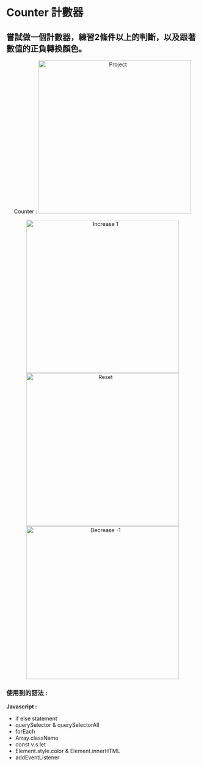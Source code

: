 # Counter 計數器
**嘗試做一個計數器，練習2條件以上的判斷，以及跟著數值的正負轉換顏色。**
---
<p align = "center">
 Counter :
 <img src="https://github.com/TYTforCoding/FrontEnd-Practice/blob/main/2_Counter/demo/1.png" alt="Project" height=400px>
</p>

<p display = flex align = "center">
 <img src="https://github.com/TYTforCoding/FrontEnd-Practice/blob/main/2_Counter/demo/2.png" alt="Increase 1" height=400px>
 <img src="https://github.com/TYTforCoding/FrontEnd-Practice/blob/main/2_Counter/demo/5.png" alt="Reset" height=400px>
 <img src="https://github.com/TYTforCoding/FrontEnd-Practice/blob/main/2_Counter/demo/4.png" alt="Decrease -1" height=400px>
</p>
 
### 使用到的語法 : 
**Javascript :**
  * if else statement
  * querySelector & querySelectorAll
  * forEach
  * Array.className
  * const v.s let
  * Element.style.color & Element.innerHTML
  * addEventListener

